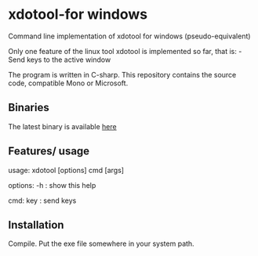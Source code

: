 # xdotool-for windows
Command line implementation of xdotool for windows (pseudo-equivalent)

Only one feature of the linux tool xdotool is implemented so far, that is:
    - Send keys to the active window

The program is written in C-sharp.
This repository contains the source code, compatible Mono or Microsoft.


## Binaries
The latest binary is available [here](https://github.com/elmanuelito/xdotool-for-windows/raw/master/_bin/xdotool.exe)

## Features/ usage
usage: xdotool [options] cmd [args]

options:
  -h         : show this help

cmd:
  key <KEYS>: send keys

## Installation
Compile.
Put the exe file somewhere in your system path.
